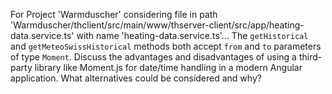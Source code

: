 For Project 'Warmduscher' considering file in path 'Warmduscher/thclient/src/main/www/thserver-client/src/app/heating-data.service.ts' with name 'heating-data.service.ts'... 
The `getHistorical` and `getMeteoSwissHistorical` methods both accept `from` and `to` parameters of type `Moment`.  Discuss the advantages and disadvantages of using a third-party library like Moment.js for date/time handling in a modern Angular application. What alternatives could be considered and why?